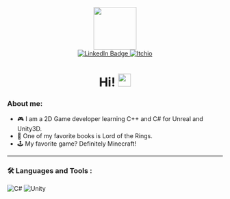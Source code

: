 <div id="header" align="center">
  <img src="https://media.giphy.com/media/M9gbBd9nbDrOTu1Mqx/giphy.gif" width="100"/>
  <div id="badges">
    <a href="https://www.linkedin.com/in/alex-milan%C5%AF-9a0506215/">
      <img src="https://img.shields.io/badge/LinkedIn-blue?style=for-the-badge&logo=linkedin&logoColor=white" alt="LinkedIn Badge"/>
    </a>
    <a href="https://alexu16.itch.io/">
      <img src="https://img.shields.io/badge/Itch.io-FA5C5C?style=for-the-badge&logo=itch.io&logoColor=white" alt="Itchio"/>
    </a>
  </div>
 
<h1>
  Hi!
  <img src="https://media.giphy.com/media/hvRJCLFzcasrR4ia7z/giphy.gif" width="30px"/>
</h1>
</div>

 ### About me:
 - 🎮 I am a 2D Game developer learning C++ and C# for Unreal and Unity3D. 
 - 📖 One of my favorite books is Lord of the Rings. 
 - 🕹️ My favorite game? Definitely Minecraft!
 ---

### :hammer_and_wrench: Languages and Tools :
<img src="https://img.shields.io/badge/C%23-239120?style=for-the-badge&logo=c-sharp&logoColor=white" alt="C#"> <img src="https://img.shields.io/badge/Unity-100000?style=for-the-badge&logo=unity&logoColor=white" alt="Unity">




<!--
**MilanuA/MilanuA** is a ✨ _special_ ✨ repository because its `README.md` (this file) appears on your GitHub profile.

Here are some ideas to get you started:

- 🔭 I’m currently working on ...
- 🌱 I’m currently learning ...
- 👯 I’m looking to collaborate on ...
- 🤔 I’m looking for help with ...
- 💬 Ask me about ...
- 📫 How to reach me: ...
- 😄 Pronouns: ...
- ⚡ Fun fact: ...
-->
